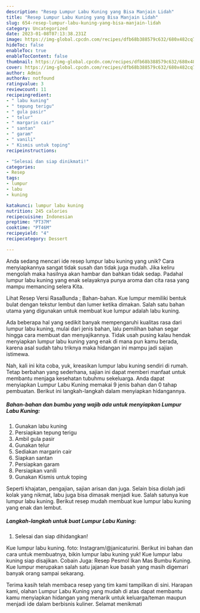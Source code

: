 ```yaml
---
description: "Resep Lumpur Labu Kuning yang Bisa Manjain Lidah"
title: "Resep Lumpur Labu Kuning yang Bisa Manjain Lidah"
slug: 654-resep-lumpur-labu-kuning-yang-bisa-manjain-lidah
category: Uncategorized
date: 2023-01-08T07:13:38.231Z
image: https://img-global.cpcdn.com/recipes/dfb68b388579c632/680x482cq70/lumpur-labu-kuning-foto-resep-utama.jpg
hideToc: false
enableToc: true
enableTocContent: false
thumbnail: https://img-global.cpcdn.com/recipes/dfb68b388579c632/680x482cq70/lumpur-labu-kuning-foto-resep-utama.jpg
cover: https://img-global.cpcdn.com/recipes/dfb68b388579c632/680x482cq70/lumpur-labu-kuning-foto-resep-utama.jpg
author: Admin
authorAv: notfound
ratingvalue: 3
reviewcount: 11
recipeingredient:
- " labu kuning"
- " tepung terigu"
- " gula pasir"
- " telur"
- " margarin cair"
- " santan"
- " garam"
- " vanili"
- " Kismis untuk toping"
recipeinstructions:

- "Selesai dan siap dinikmati!"
categories:
- Resep
tags:
- lumpur
- labu
- kuning

katakunci: lumpur labu kuning 
nutrition: 245 calories
recipecuisine: Indonesian
preptime: "PT37M"
cooktime: "PT46M"
recipeyield: "4"
recipecategory: Dessert

---
```





Anda sedang mencari ide resep lumpur labu kuning yang unik? Cara menyiapkannya sangat tidak susah dan tidak juga mudah. Jika keliru mengolah maka hasilnya akan hambar dan bahkan tidak sedap. Padahal lumpur labu kuning yang enak selayaknya punya aroma dan cita rasa yang mampu memancing selera Kita.





Lihat Resep Versi RasaBunda ; Bahan-bahan. Kue lumpur memiliki bentuk bulat dengan tekstur lembut dan lumer ketika dimakan. Salah satu bahan utama yang digunakan untuk membuat kue lumpur adalah labu kuning.

Ada beberapa hal yang sedikit banyak mempengaruhi kualitas rasa dari lumpur labu kuning, mulai dari jenis bahan, lalu pemilihan bahan segar hingga cara membuat dan menyajikannya. Tidak usah pusing kalau hendak menyiapkan lumpur labu kuning yang enak di mana pun kamu berada, karena asal sudah tahu triknya maka hidangan ini mampu jadi sajian istimewa.






Nah, kali ini kita coba, yuk, kreasikan lumpur labu kuning sendiri di rumah. Tetap berbahan yang sederhana, sajian ini dapat memberi manfaat untuk membantu menjaga kesehatan tubuhmu sekeluarga. Anda dapat menyiapkan Lumpur Labu Kuning memakai 9 jenis bahan dan 0 tahap pembuatan. Berikut ini langkah-langkah dalam menyiapkan hidangannya.

<!--inarticleads1-->

##### Bahan-bahan dan bumbu yang wajib ada untuk menyiapkan Lumpur Labu Kuning:

1. Gunakan  labu kuning
1. Persiapkan  tepung terigu
1. Ambil  gula pasir
1. Gunakan  telur
1. Sediakan  margarin cair
1. Siapkan  santan
1. Persiapkan  garam
1. Persiapkan  vanili
1. Gunakan  Kismis untuk toping


Seperti khajatan, pengajian, sajian arisan dan juga. Selain bisa diolah jadi kolak yang nikmat, labu juga bisa dimasak menjadi kue. Salah satunya kue lumpur labu kuning. Berikut resep mudah membuat kue lumpur labu kuning yang enak dan lembut. 

<!--inarticleads2-->

##### Langkah-langkah untuk buat Lumpur Labu Kuning:


1. Selesai dan siap dihidangkan!

Kue lumpur labu kuning. foto: Instagram/@janicaturini. Berikut ini bahan dan cara untuk membuatnya, bikin lumpur labu kuning yuk! Kue lumpur labu kuning siap disajikan. Cobain Juga: Resep Pesmol Ikan Mas Bumbu Kuning. Kue lumpur merupakan salah satu jajanan kue basah yang masih digemari banyak orang sampai sekarang. 

Terima kasih telah membaca resep yang tim kami tampilkan di sini. Harapan kami, olahan Lumpur Labu Kuning yang mudah di atas dapat membantu kamu menyiapkan hidangan yang menarik untuk keluarga/teman maupun menjadi ide dalam berbisnis kuliner. Selamat menikmati
